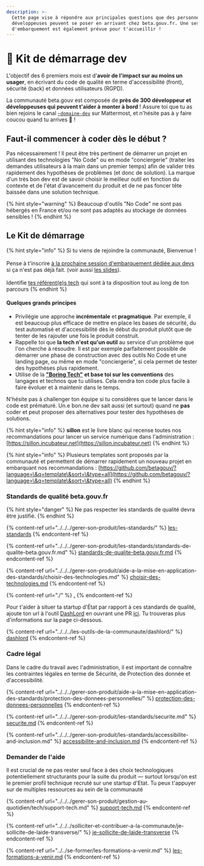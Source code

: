 ```yaml
---
description: >-
  Cette page vise à répondre aux principales questions que des personnes
  développeuses peuvent se poser en arrivant chez beta.gouv.fr. Une session
  d'embarquement est également prévue pour t'accueillir !
---
```


# 🧰 Kit de démarrage dev

L'objectif des 6 premiers mois est d'**avoir de l'impact sur au moins un usager**, en écrivant du code de qualité en terme d'accessibilité (front), sécurité (back) et données utilisateurs (RGPD).

La communauté beta.gouv est composée de **près de 300 développeur et développeuses qui peuvent t'aider à monter à bord** ! Assure toi que tu as bien rejoins le canal [`~domaine-dev`](https://mattermost.incubateur.net/betagouv/channels/domaine-dev) sur Mattermost, et n'hésite pas à y faire coucou quand tu arrives 👋 !

## Faut-il commencer à coder dès le début ?

Pas nécessairement ! Il peut être très pertinent de démarrer un projet en utilisant des technologies "No Code" ou en mode "conciergerie" (traiter les demandes utilisateurs à la main dans un premier temps) afin de valider très rapidement des hypothèses de problèmes (et donc de solution). La marque d'un très bon dev est de savoir choisir le meilleur outil en fonction du contexte et de l'état d'avancement du produit et de ne pas foncer tête baissée dans une solution technique.

{% hint style="warning" %}
Beaucoup d'outils "No Code" ne sont pas hébergés en France et/ou ne sont pas adaptés au stockage de données sensibles !
{% endhint %}

## Le Kit de démarrage

{% hint style="info" %}
Si tu viens de rejoindre la communauté, Bienvenue !\
\
Pense à t'inscrire [à la prochaine session d'embarquement dédiée aux devs](https://airtable.com/shrUCbUT72KtKefsu) si ça n'est pas déjà fait. (voir aussi [les slides](https://docs.google.com/presentation/d/1PJsI2N0ja5--j__dDlrOXQKt_v9hTsV2uvODOOmZW68/edit#slide=id.g2df92dfbab2_0_405)).\
\
Identifie [tes référent(e)s tech](../../../gerer-son-produit/gestion-au-quotidien/tech/to-do-liens-avec-les-referents-techs.md) qui sont à ta disposition tout au long de ton parcours
{% endhint %}

#### Quelques grands principes <a href="#quelques-grands-principes" id="quelques-grands-principes"></a>

* Privilégie une approche **incrémentale** et **pragmatique**. Par exemple, il est beaucoup plus efficace de mettre en place les bases de sécurité, du test automatisé et d'accessibilité dès le début du produit plutôt que de tenter de les rajouter une fois le produit construit.
* Rappelle toi que **la tech n'est qu'un outil** au service d'un problème que l'on cherche à résoudre. Il est par exemple parfaitement possible de démarrer une phase de construction avec des outils No Code et une landing page, ou même en mode "conciergerie", si cela permet de tester des hypothèses plus rapidement.
* Utilise de la [**"Boring Tech"**](http://boringtechnology.club) **et base toi sur les conventions** des langages et technos que tu utilises. Cela rendra ton code plus facile à faire évoluer et à maintenir dans le temps.

N'hésite pas à challenger ton équipe si tu considères que te lancer dans le code est prématuré. Un.e bon.ne dev sait aussi (et surtout) quand ne **pas** coder et peut proposer des alternatives pour tester des hypothèses de solutions.

{% hint style="info" %}
**sillon** est le livre blanc qui recense toutes nos recommandations pour lancer un service numérique dans l'administration : [https://sillon.incubateur.net](https://sillon.incubateur.net)
{% endhint %}

{% hint style="info" %}
Plusieurs templates sont proposés par la communauté et permettent de démarrer rapidement un nouveau projet en embarquant nos recommandations : [https://github.com/betagouv/?language=\&q=template\&sort=\&type=all](https://github.com/betagouv/?language=\&q=template\&sort=\&type=all)
{% endhint %}

### Standards de qualité beta.gouv.fr

{% hint style="danger" %}
Ne pas respecter les standards de qualité devra être justifié.
{% endhint %}

{% content-ref url="../../../gerer-son-produit/les-standards/" %}
[les-standards](../../../gerer-son-produit/les-standards/)
{% endcontent-ref %}

{% content-ref url="../../../gerer-son-produit/les-standards/standards-de-qualite-beta.gouv.fr.md" %}
[standards-de-qualite-beta.gouv.fr.md](../../../gerer-son-produit/les-standards/standards-de-qualite-beta.gouv.fr.md)
{% endcontent-ref %}

{% content-ref url="../../../gerer-son-produit/aide-a-la-mise-en-application-des-standards/choisir-des-technologies.md" %}
[choisir-des-technologies.md](../../../gerer-son-produit/aide-a-la-mise-en-application-des-standards/choisir-des-technologies.md)
{% endcontent-ref %}

{% content-ref url="./" %}
[.](./)
{% endcontent-ref %}

Pour t'aider à situer ta startup d'État par rapport à ces standards de qualité, ajoute ton url à l'outil [DashLord](https://dashlord.incubateur.net) en ouvrant une PR [ici](https://github.com/betagouv/dashlord/blob/main/dashlord.yml). Tu trouveras plus d'informations sur la page ci-dessous.

{% content-ref url="../../../les-outils-de-la-communaute/dashlord/" %}
[dashlord](../../../les-outils-de-la-communaute/dashlord/)
{% endcontent-ref %}

### Cadre légal

Dans le cadre du travail avec l'administration, il est important de connaître les contraintes légales en terme de Sécurité, de Protection des donnée et d'accessibilité.

{% content-ref url="../../../gerer-son-produit/aide-a-la-mise-en-application-des-standards/protection-des-donnees-personnelles/" %}
[protection-des-donnees-personnelles](../../../gerer-son-produit/aide-a-la-mise-en-application-des-standards/protection-des-donnees-personnelles/)
{% endcontent-ref %}

{% content-ref url="../../../gerer-son-produit/les-standards/securite.md" %}
[securite.md](../../../gerer-son-produit/les-standards/securite.md)
{% endcontent-ref %}

{% content-ref url="../../../gerer-son-produit/les-standards/accessibilite-and-inclusion.md" %}
[accessibilite-and-inclusion.md](../../../gerer-son-produit/les-standards/accessibilite-and-inclusion.md)
{% endcontent-ref %}

### Demander de l'aide

Il est crucial de ne pas rester seul face à des choix technologiques potentiellement structurants pour la suite du produit — surtout lorsqu'on est le premier profil technique recruté sur une startup d'Etat. Tu peux t'appuyer sur de multiples ressources au sein de la communauté

{% content-ref url="../../../gerer-son-produit/gestion-au-quotidien/tech/support-tech.md" %}
[support-tech.md](../../../gerer-son-produit/gestion-au-quotidien/tech/support-tech.md)
{% endcontent-ref %}

{% content-ref url="../../../solliciter-et-contribuer-a-la-communaute/je-sollicite-de-laide-transverse/" %}
[je-sollicite-de-laide-transverse](../../../solliciter-et-contribuer-a-la-communaute/je-sollicite-de-laide-transverse/)
{% endcontent-ref %}

{% content-ref url="../../se-former/les-formations-a-venir.md" %}
[les-formations-a-venir.md](../../se-former/les-formations-a-venir.md)
{% endcontent-ref %}

